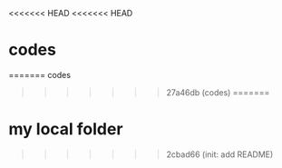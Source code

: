 <<<<<<< HEAD
<<<<<<< HEAD
# codes
=======
codes
>>>>>>> 27a46db (codes)
=======
# my local folder
>>>>>>> 2cbad66 (init: add README)
